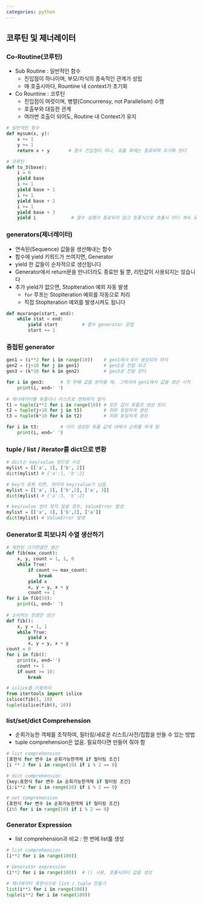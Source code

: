 ```yaml
---
categories: python
---
```



## 코루틴 및 제너레이터

### Co-Routine(코루틴)

* Sub Routine : 일반적인 함수
  * 진입점이 하나이며, 부모/자식의 종속적인 관계가 성립
  * 매 호출시마다, Rountine 내 context가 초기화
* Co Rountine : 코루틴
  * 진입점이 여럿이며, 병렬(Concurrensy, not Parallelism) 수행
  * 호출부와 대등한 관계
  * 여러번 호출이 되어도, Routine 내 Context가 유지

```python
# 일반적인 함수
def mysum(x, y):
    x += 1
    y += 1
    return x + y       # 함수 진입점이 하나, 호출 후에는 종료되며 초기화 된다

# 코루틴
def to_3(base):
    i = 0
    yield base
    i += 1
    yield base + 1
    i += 1
    yield base + 2
    i += 1
    yield base + 3
    yield i				# 함수 실행이 종료되지 않고 핑퐁식으로 호출시 마다 계속 유지
```

### generators(제너레이터)

* 연속된(Sequence) 값들을 생산해내는 함수
* 함수에 yield 키워드가 쓰여지면, Generator
* yield 한 값들이 순차적으로 생산됩니다
* Generator에서 return문을 만나더라도 종료만 될 뿐, 리턴값이 사용되지는 않습니다
* 추가 yield가 없으면, Stoplteration 예외 자동 발생
  * `for` 루프는 Stoplteration 예외를 자동으로 처리
  * 직접 Stoplteration 예외를 발생시켜도 됩니다

```python
def muxrange(start, end):
    while stat < end:
        yield start			# 함수 generator 문법
        start += 1
```

### 중첩된 generator

```python
gen1 = (i**2 for i in range(10))	# gen1에서 0이 생성되자 마자
gen2 = (j+10 for j in gen1)			# gen2로 전달 되고
gen3 = (k*10 for k in gen2)			# gen3로 전달 된다

for i in gen3:		# 첫 번째 값을 받아올 때, 그제서야 gen1에서 값을 생산 시작
    print(i, end=' ')
    
# 제너레이터를 튜플이나 리스트로 변화하지 말자
t1 = tuple(i**2 for i in range(10))	# 모든 값이 튜플로 생성 된다
t2 = tuple(j+10 for j in t1)		# 위와 동일하게 생성
t3 = tuple(k*10 for k in t2)		# 위와 동일하게 생성

for i in t3:		# 이미 생성된 튜플 값에 대해서 순회를 하게 됨
    print(i, end=' ')
```

### tuple / list / iterator를 dict으로 변환

```python
# dict는 key/value 쌍으로 구성
mylist = [['a', 1], ['b', 2]]
dict(mylist) # {'a':1, 'b':2}

# key가 중복 되면, 마지막 key/value가 남음
mylist = [['a', 1], ['b',2], ['a', 3]]
dict(mylist) # {'a':3, 'b':2}

# key/value 쌍이 맞지 않을 경우, ValueError 발생
mylist = [['a', 1], ['b',2], ['a']]
dict(mylist) # ValueError 발생
```

### Generator로 피보나치 수열 생산하기

```python
# 제한된 크기만큼만 생산
def fib(max_count):
    x, y, count = 1, 1, 0
    while True:
        if count >= max_count:
            break
        yield x
        x, y = y, x + y
        count += 1
for i in fib(10):
    print(i, end=' ')
    
# 소비하는 만큼만 생산
def fib():
    x, y = 1, 1
    while True:
        yield x
        x, y = y, x + y
count = 0
for i in fib():
    print(x, end='')
    count += 1
    if ount >= 10:
        break

# islice를 이용하자
from itertools import islice
islice(fib(), 10)
tuple(islice(fib(), 10))
```

### list/set/dict Comprehension

* 순회가능한 객체를 조작하여, 필터링/새로운 리스트/사전/집합을 만들 수 있는 방법
* tuple comprehension은 없음. 필요하다면 만들어 줘야 함

```python
# list comprehension
[표현식 for 변수 in 순회가능한객체 if 필터링 조건]
[i ** 2 for i in range(10) if i % 2 == 0]

# dict comprehension
{key:표현식 for 변수 in 순회가능한객체 if 필터링 조건}
{i:i**2 for i in range(10) if i % 2 == 0}

# set comprehension
{표현식 for 변수 in 순회가능한객체 if 필터링 조건}
{i%5 for i in range(10) if i % 2 == 0}
```

### Generator Expression

* list comprehension과 비교 : 한 번에 list를 생성

```python
# list comprehension
[i**2 for i in range(100)]

# Generator expression
(i**2 for i in range(100))  # () 사용, 호출시마다 값을 생성

# 제너레이터 표현식으로 list / tuple 만들기
list(i**2 for i in range(100))
tuple(i**2 for i in range(100))
```
